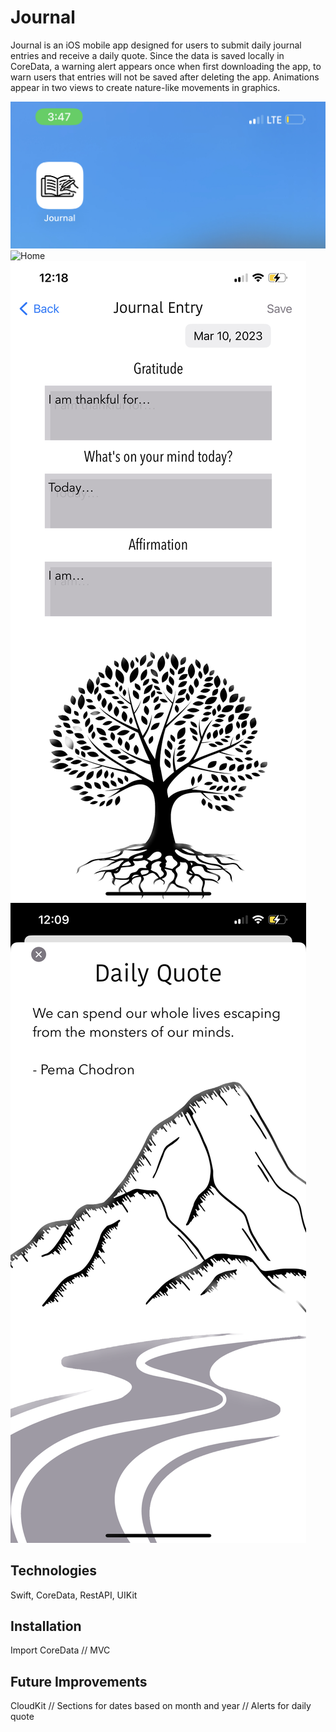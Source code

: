 # Journal
Journal is an iOS mobile app designed for users to submit daily journal entries and receive a daily quote. Since the data is saved locally in CoreData, a warning alert appears once when first downloading the app, to warn users that entries will not be saved after deleting the app. Animations appear in two views to create nature-like movements in graphics. 

![AppImage](appIcon.jpg)
![Home](JournalEntryView.png)
![Entry](journalEntry.jpeg)
![Quote](dailyQuote.PNG)

Technologies
--------------
Swift, CoreData, RestAPI, UIKit

Installation
--------------
Import CoreData // MVC

Future Improvements
--------------------
CloudKit // Sections for dates based on month and year // Alerts for daily quote
